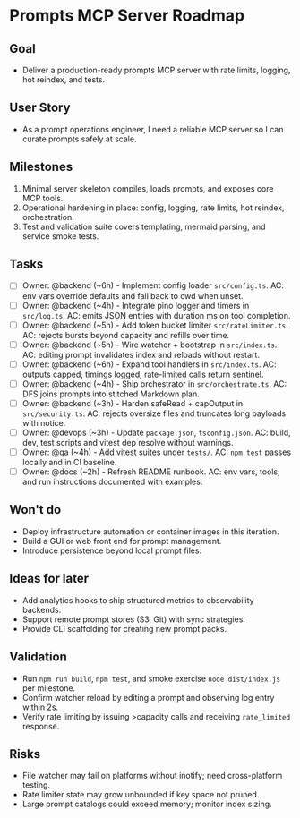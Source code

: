 # Prompts MCP Server Roadmap

## Goal

- Deliver a production-ready prompts MCP server with rate limits, logging, hot reindex, and tests.

## User Story

- As a prompt operations engineer, I need a reliable MCP server
  so I can curate prompts safely at scale.

## Milestones

1. Minimal server skeleton compiles, loads prompts, and exposes core MCP tools.
2. Operational hardening in place: config, logging, rate limits, hot reindex, orchestration.
3. Test and validation suite covers templating, mermaid parsing, and service smoke tests.

## Tasks

- [ ] Owner: @backend (~6h) - Implement config loader `src/config.ts`.
      AC: env vars override defaults and fall back to cwd when unset.
- [ ] Owner: @backend (~4h) - Integrate pino logger and timers in `src/log.ts`.
      AC: emits JSON entries with duration ms on tool completion.
- [ ] Owner: @backend (~5h) - Add token bucket limiter `src/rateLimiter.ts`.
      AC: rejects bursts beyond capacity and refills over time.
- [ ] Owner: @backend (~5h) - Wire watcher + bootstrap in `src/index.ts`.
      AC: editing prompt invalidates index and reloads without restart.
- [ ] Owner: @backend (~6h) - Expand tool handlers in `src/index.ts`.
      AC: outputs capped, timings logged, rate-limited calls return sentinel.
- [ ] Owner: @backend (~4h) - Ship orchestrator in `src/orchestrate.ts`.
      AC: DFS joins prompts into stitched Markdown plan.
- [ ] Owner: @backend (~3h) - Harden safeRead + capOutput in `src/security.ts`.
      AC: rejects oversize files and truncates long payloads with notice.
- [ ] Owner: @devops (~3h) - Update `package.json`, `tsconfig.json`.
      AC: build, dev, test scripts and vitest dep resolve without warnings.
- [ ] Owner: @qa (~4h) - Add vitest suites under `tests/`.
      AC: `npm test` passes locally and in CI baseline.
- [ ] Owner: @docs (~2h) - Refresh README runbook.
      AC: env vars, tools, and run instructions documented with examples.

## Won't do

- Deploy infrastructure automation or container images in this iteration.
- Build a GUI or web front end for prompt management.
- Introduce persistence beyond local prompt files.

## Ideas for later

- Add analytics hooks to ship structured metrics to observability backends.
- Support remote prompt stores (S3, Git) with sync strategies.
- Provide CLI scaffolding for creating new prompt packs.

## Validation

- Run `npm run build`, `npm test`, and smoke exercise `node dist/index.js` per milestone.
- Confirm watcher reload by editing a prompt and observing log entry within 2s.
- Verify rate limiting by issuing >capacity calls and receiving `rate_limited` response.

## Risks

- File watcher may fail on platforms without inotify; need cross-platform testing.
- Rate limiter state may grow unbounded if key space not pruned.
- Large prompt catalogs could exceed memory; monitor index sizing.

